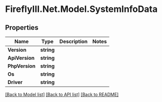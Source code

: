 # FireflyIII.Net.Model.SystemInfoData
## Properties

Name | Type | Description | Notes
------------ | ------------- | ------------- | -------------
**Version** | **string** |  | 
**ApiVersion** | **string** |  | 
**PhpVersion** | **string** |  | 
**Os** | **string** |  | 
**Driver** | **string** |  | 

[[Back to Model list]](../README.md#documentation-for-models) [[Back to API list]](../README.md#documentation-for-api-endpoints) [[Back to README]](../README.md)

